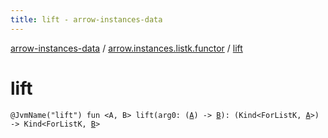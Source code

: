 ```yaml
---
title: lift - arrow-instances-data
---
```


[arrow-instances-data](../index.html) / [arrow.instances.listk.functor](index.html) / [lift](./lift.html)

# lift

`@JvmName("lift") fun <A, B> lift(arg0: (`[`A`](lift.html#A)`) -> `[`B`](lift.html#B)`): (Kind<ForListK, `[`A`](lift.html#A)`>) -> Kind<ForListK, `[`B`](lift.html#B)`>`